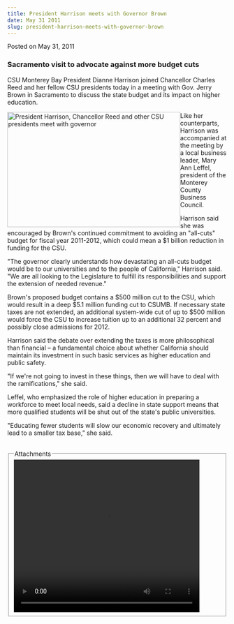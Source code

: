 ```yaml
---
title: President Harrison meets with Governor Brown
date: May 31 2011
slug: president-harrison-meets-with-governor-brown
---
```





<span class="date">Posted on May 31, 2011    </span>
<h3>Sacramento visit to advocate against more budget cuts</h3>
<p>CSU Monterey Bay President Dianne Harrison joined Chancellor
Charles Reed and her fellow CSU presidents today in a meeting with
Gov. Jerry Brown in Sacramento to discuss the state budget and its
impact on higher education.</p>
<p><img alt="President Harrison, Chancellor Reed and other CSU presidents meet with governor" src="http://news.csumb.edu/sites/default/files/65/attachments/news/images/presidents_governor_small.jpg" style="float:left; width:396px; height:264px">Like her
counterparts, Harrison was accompanied at the meeting by a local
business leader, Mary Ann Leffel, president of the Monterey County
Business Council.</img></p>
<p>Harrison said she was encouraged by Brown&apos;s continued commitment
to avoiding an &quot;all-cuts&quot; budget for fiscal year 2011-2012, which
could mean a $1 billion reduction in funding for the CSU.</p>
<p>&quot;The governor clearly understands how devastating an all-cuts
budget would be to our universities and to the people of
California,&quot; Harrison said. &quot;We are all looking to the Legislature
to fulfill its responsibilities and support the extension of needed
revenue.&quot;</p>
<p>Brown&apos;s proposed budget contains a $500 million cut to the CSU,
which would result in a deep $5.1 million funding cut to CSUMB. If
necessary state taxes are not extended, an additional system-wide
cut of up to $500 million would force the CSU to increase tuition
up to an additional 32 percent and possibly close admissions for
2012.</p>
<p>Harrison said the debate over extending the taxes is more
philosophical than financial &#x2013; a fundamental choice about whether
California should maintain its investment in such basic services as
higher education and public safety.</p>
<p>&quot;If we&apos;re not going to invest in these things, then we will have
to deal with the ramifications,&quot; she said.</p>
<p>Leffel, who emphasized the role of higher education in preparing
a workforce to meet local needs, said a decline in state support
means that more qualified students will be shut out of the state&apos;s
public universities.</p>
<p>&quot;Educating fewer students will slow our economic recovery and
ultimately lead to a smaller tax base,&#x201D; she said.<br>
&#xA0;</br></p>
<fieldset class="fieldgroup group-attachments">
<legend>Attachments</legend>
<div class="field field-type-emvideo field-field-attach-video">
<div class="field-items">
<div class="field-item odd">
<div class="emvideo emvideo-video emvideo-youtube">
<div class="emfield-emvideo emfield-emvideo-youtube">
<div id="emvideo-youtube-flash-wrapper-1">
<!--<object type="application/x-shockwave-flash" height="350" width="425" data="http://www.youtube.com/v/hLHU8cixVV0&amp;rel=0&amp;enablejsapi=1&amp;playerapiid=ytplayer&amp;fs=1" id="emvideo-youtube-flash-1">
          <param name="movie" value="http://www.youtube.com/v/hLHU8cixVV0&amp;rel=0&amp;enablejsapi=1&amp;playerapiid=ytplayer&amp;fs=1" />
          <param name="allowScriptAccess" value="sameDomain"/>
          <param name="quality" value="best"/>
          <param name="allowFullScreen" value="true"/>
          <param name="bgcolor" value="#FFFFFF"/>
          <param name="scale" value="noScale"/>
          <param name="salign" value="TL"/>
          <param name="FlashVars" value="playerMode=embedded" />
          <param name="wmode" value="transparent" />
        </object>-->
<video controls="" width="425" height="350">
<source src="http://r13---sn-o097zne7.googlevideo.com/videoplayback?dur=240.721&amp;ipbits=0&amp;pl=23&amp;itag=18&amp;mm=31&amp;ip=198.189.249.65&amp;ratebypass=yes&amp;sparams=dur,id,initcwndbps,ip,ipbits,itag,mm,ms,mv,pl,ratebypass,source,upn,expire&amp;sver=3&amp;mt=1422326579&amp;id=o-AK9QgcaMYQCDzkeeXlYmewzSB7iFANh5STCZRFqi9Jh4&amp;expire=1422348256&amp;signature=5DBB56DD1C6C381A9BE2FFCB7B50BAD6A0CDFFC9.28CFCDC52536C8A02BA2FCBEEEFB1BCDB3AA2A09&amp;initcwndbps=4356250&amp;fexp=900718,907263,916104,923368,927622,929821,930676,936121,9406392,941004,943917,947225,948124,952302,952605,952901,955301,957103,957105,957201,959701&amp;key=yt5&amp;ms=au&amp;source=youtube&amp;upn=BrH6m_6K38M&amp;mv=m&amp;name=hLHU8cixVV0" type="video/mp4"/></video></div>
</div>
</div>
</div>
</div>
</div>
</fieldset>





